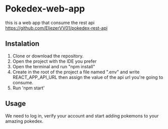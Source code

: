 # Pokedex-web-app

this is a web app that consume the rest api https://github.com/EliezerVV01/pokedex-rest-api 

## Instalation 

1. Clone or download the repository. 
2. Open the project with the IDE you prefer
3. Open the terminal and run "npm install"
4. Create in the root of the project a file named ".env" and write REACT_APP_API_URL then assign the value of the api url you're going to consume. 
5. Run 'npm start' 

## Usage 

We need to log in, verify your account and start adding pokemons to your amazing pokedex.
